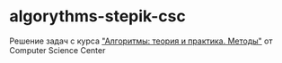 # algorythms-stepik-csc
Решение задач с курса ["Алгоритмы: теория и практика. Методы"](https://stepik.org/course/217) от Computer Science Center
